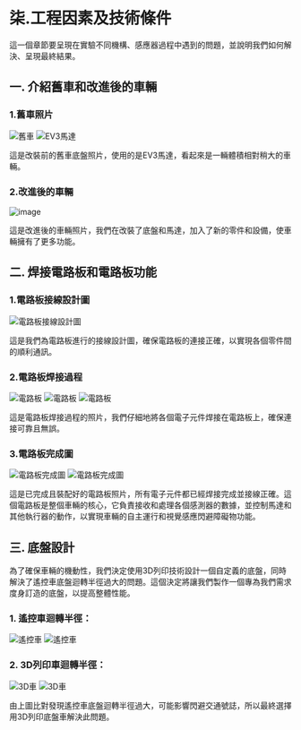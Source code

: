 # 柒.工程因素及技術條件
這一個章節要呈現在實驗不同機構、感應器過程中遇到的問題，並說明我們如何解決、呈現最終結果。

## 一. 介紹舊車和改進後的車輛

### 1.舊車照片
![舊車](舊車.jpg)
![EV3馬達](EV3馬達.jpg)

這是改裝前的舊車底盤照片，使用的是EV3馬達，看起來是一輛體積相對稍大的車輛。

### 2.改進後的車輛
![image](車1.jpg)

這是改進後的車輛照片，我們在改裝了底盤和馬達，加入了新的零件和設備，使車輛擁有了更多功能。

## 二. 焊接電路板和電路板功能

### 1.電路板接線設計圖
![電路板接線設計圖](pIYBAF8PvcGAd8HXAAAZEUwlF1s603.png)

這是我們為電路板進行的接線設計圖，確保電路板的連接正確，以實現各個零件間的順利通訊。

### 2.電路板焊接過程
![電路板](電路板11.jpg)
![電路板](電路板22.jpg)
![電路板](電路板33.jpg)

這是電路板焊接過程的照片，我們仔細地將各個電子元件焊接在電路板上，確保連接可靠且無誤。

### 3.電路板完成圖
![電路板完成圖](電路板完成圖11.jpg)
![電路板完成圖](電路板完成圖22.jpg)

這是已完成且裝配好的電路板照片，所有電子元件都已經焊接完成並接線正確。這個電路板是整個車輛的核心，它負責接收和處理各個感測器的數據，並控制馬達和其他執行器的動作，以實現車輛的自主運行和視覺感應閃避障礙物功能。

## 三. 底盤設計

為了確保車輛的機動性，我們決定使用3D列印技術設計一個自定義的底盤，同時解決了遙控車底盤迴轉半徑過大的問題。這個決定將讓我們製作一個專為我們需求度身訂造的底盤，以提高整體性能。

### 1. 遙控車迴轉半徑：

![遙控車](搖11.jpg)
![遙控車](搖22.jpg)

### 2. 3D列印車迴轉半徑：

![3D車](自11.jpg)
![3D車](自22.jpg)

由上圖比對發現遙控車底盤迴轉半徑過大，可能影響閃避交通號誌，所以最終選擇用3D列印底盤車解決此問題。

